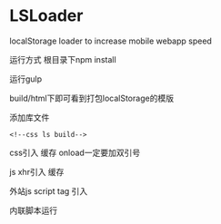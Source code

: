 # LSLoader
localStorage loader to increase mobile webapp speed

运行方式 
根目录下npm install

运行gulp 
 
build/html下即可看到打包localStorage的模版


 <!--lsloder build--><!--lsloder endbuild--> 
 添加库文件
 
    <!--css ls build-->
<link rel="stylesheet" type="text/css" href='../css/page3.css' onload="document.documentElement.style.display='';">
<!--css ls endbuild-->
css引入 缓存 onload一定要加双引号 

<!--js ls build-->
<script src='../js/jquery.js'></script>
<!--js ls endbuild-->
js xhr引入 缓存

<!--js tagload build-->
<script src='http://res.wx.qq.com/open/js/jweixin-1.0.0.js'></script>
<!--js tagload endbuild-->
外站js script tag 引入

<!--js inline build-->
<script>$(document.body).append('<div>????</div>');
console.log('?')
</script>
<!--js inline endbuild-->
内联脚本运行



